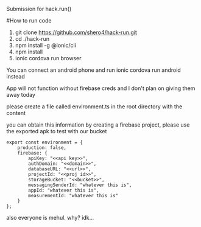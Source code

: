 Submission for hack.run() 

#How to run code
1. git clone https://github.com/shero4/hack-run.git
2. cd ./hack-run
3. npm install -g @ionic/cli
4. npm install
5. ionic cordova run browser

You can connect an android phone and run ionic cordova run android instead

App will not function without firebase creds and I don't plan on giving them away today

please create a file called environment.ts in the root directory with the content

you can obtain this information by creating a firebase project, please use the exported apk to test with our bucket

```
export const environment = {
    production: false,
    firebase: {
        apiKey: "<<api key>>",
        authDomain: "<<domain>>",
        databaseURL: "<<url>>",
        projectId: "<<proj id>>",
        storageBucket: "<<bucket>>",
        messagingSenderId: "whatever this is",
        appId: "whatever this is",
        measurementId: "whatever this is"
    }
};

```

also everyone is mehul. why? idk...